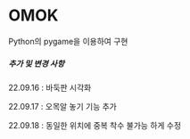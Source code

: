 # OMOK
Python의 pygame을 이용하여 구현 

##### 추가 및 변경 사항
22.09.16 : 바둑판 시각화

22.09.17 : 오목알 놓기 기능 추가

22.09.18 : 동일한 위치에 중복 착수 불가능 하게 수정
